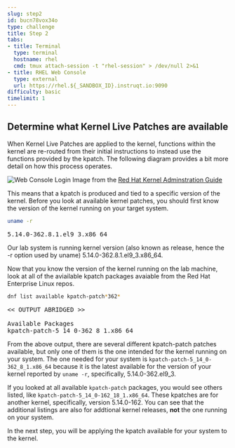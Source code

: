 ```yaml
---
slug: step2
id: bucn78vox34o
type: challenge
title: Step 2
tabs:
- title: Terminal
  type: terminal
  hostname: rhel
  cmd: tmux attach-session -t "rhel-session" > /dev/null 2>&1
- title: RHEL Web Console
  type: external
  url: https://rhel.${_SANDBOX_ID}.instruqt.io:9090
difficulty: basic
timelimit: 1
---
```

## Determine what Kernel Live Patches are available

When Kernel Live Patches are applied to the kernel, functions within the kernel are re-routed from their initial instructions to instead use the functions provided by the kpatch.  The following diagram provides a bit more detail on how this process operates.

![Web Console Login](../assets/rhel_kpatch_overview.png)
Image from the [Red Hat Kernel Adminstration Guide](https://access.redhat.com/documentation/en-us/red_hat_enterprise_linux/7/html/kernel_administration_guide/applying_patches_with_kernel_live_patching)

This means that a kpatch is produced and tied to a specific version of the kernel.  Before you look at available kernel patches, you should first know the version of the kernel running on your target system.

```bash
uname -r
```

<pre class=file>
5.14.0-362.8.1.el9_3.x86_64
</pre>

Our lab system is running kernel version (also known as release, hence the -r
option used by uname) 5.14.0-362.8.1.el9_3.x86_64.

Now that you know the version of the kernel running on the lab machine, look
at all of the aviailable kpatch packages avaiable from the Red Hat Enterprise
Linux repos.

```bash
dnf list available kpatch-patch*362*
```

<pre class='file'>
<< OUTPUT ABRIDGED >>

Available Packages
kpatch-patch-5_14_0-362_8_1.x86_64                               0-0.el9_3                                      rhel-9-for-x86_64-baseos-rpms
</pre>

From the above output, there are several different kpatch-patch patches
available, but only one of them is the one intended for the kernel running on
your system.  The one needed for your system is
`kpatch-patch-5_14_0-362_8_1.x86_64` because it is the latest available for
the version of your kernel reported by `uname -r`, specifically, 5.14.0-362.el9_3.

If you looked at all available `kpatch-patch` packages, you would see others
listed, like `kpatch-patch-5_14_0-162_18_1.x86_64`.  These kpatches are
for another kernel, specifically, version 5.14.0-162.  You can see that
the additional listings are also for addtional kernel releases, __not__ the one
running on your system.

In the next step, you will be applying the kpatch available for your system to the kernel.
